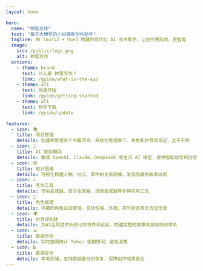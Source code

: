 ```yaml
---
layout: home

hero:
  name: "神笔写作"
  text: "基于大模型的小说辅助创作助手"
  tagline: 由 Tauri2 + Vue3 构建的现代化 AI 写作助手，让创作更高效、更智能
  image:
    src: /public/logo.png
    alt: 神笔写作
  actions:
    - theme: brand
      text: 什么是 神笔写作？
      link: /guide/what-is-the-app
    - theme: alt
      text: 快速开始
      link: /guide/getting-started
    - theme: alt
      text: 软件下载
      link: /guide/update

features:
  - icon: 📚
    title: 项目管理
    details: 创建和管理多个书籍项目，系统化管理章节、角色和世界观设定，互不干扰
  - icon: 🤖
    title: AI 智能辅助
    details: 集成 OpenAI、Claude、DeepSeek 等主流 AI 模型，提供智能续写和创意激发
  - icon: 🕸️
    title: 知识图谱
    details: 可视化构建人物、地点、事件的关系网络，发现隐藏的故事线索
  - icon: ✍️
    title: 写作工具
    details: 书名生成器、简介生成器、灵感生成器等多种实用工具
  - icon: 🎯
    title: 角色管理
    details: 详细的角色设定管理，包括性格、外貌、实时状态等全方位信息
  - icon: 🌍
    title: 世界观构建
    details: 为AI全局提供系统化的世界观设定，构建完整的故事背景和规则体系
  - icon: 📊
    title: 数据分析
    details: 实时透明统计 Token 使用情况，避免浪费
  - icon: 🔒
    title: 数据安全
    details: 本地存储，支持数据备份和恢复，保障创作成果安全
---
```

